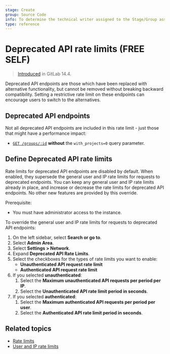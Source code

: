 ```yaml
---
stage: Create
group: Source Code
info: To determine the technical writer assigned to the Stage/Group associated with this page, see https://about.gitlab.com/handbook/product/ux/technical-writing/#assignments
type: reference
---
```


# Deprecated API rate limits **(FREE SELF)**

> [Introduced](https://gitlab.com/gitlab-org/gitlab/-/merge_requests/68645) in GitLab 14.4.

Deprecated API endpoints are those which have been replaced with alternative
functionality, but cannot be removed without breaking backward compatibility.
Setting a restrictive rate limit on these endpoints can encourage users to
switch to the alternatives.

## Deprecated API endpoints

Not all deprecated API endpoints are included in this rate limit - just those
that might have a performance impact:

- [`GET /groups/:id`](../../api/groups.md#details-of-a-group) **without** the `with_projects=0` query parameter.

## Define Deprecated API rate limits

Rate limits for deprecated API endpoints are disabled by default. When enabled, they supersede
the general user and IP rate limits for requests to deprecated endpoints. You can keep any general user
and IP rate limits already in place, and increase or decrease the rate limits
for deprecated API endpoints. No other new features are provided by this override.

Prerequisite:

- You must have administrator access to the instance.

To override the general user and IP rate limits for requests to deprecated API endpoints:

1. On the left sidebar, select **Search or go to**.
1. Select **Admin Area**.
1. Select **Settings > Network**.
1. Expand **Deprecated API Rate Limits**.
1. Select the checkboxes for the types of rate limits you want to enable:
   - **Unauthenticated API request rate limit**
   - **Authenticated API request rate limit**
1. If you selected **unauthenticated**:
   1. Select the **Maximum unauthenticated API requests per period per IP**.
   1. Select the **Unauthenticated API rate limit period in seconds**.
1. If you selected **authenticated**:
   1. Select the **Maximum authenticated API requests per period per user**.
   1. Select the **Authenticated API rate limit period in seconds**.

## Related topics

- [Rate limits](../../security/rate_limits.md)
- [User and IP rate limits](../settings/user_and_ip_rate_limits.md)
